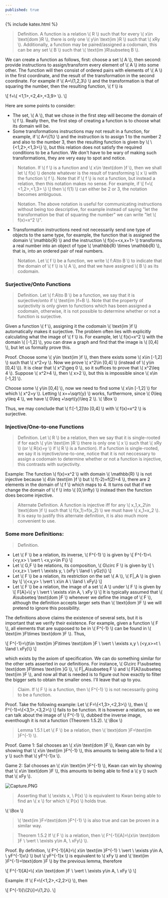 ```yaml
---
published: true
---
```

{% include katex.html %}

> Definition. A function is a relation \\( R \\) such that for every \\( x\in \text{dom }R \\), there is only one \\( y\in \text{im }R \\) such that \\( xRy \\). Additionally, a function may be paired/assigned a codomain, this can be any set \\( B \\) such that \\( \text{im }R\subseteq B \\).

We can create a function as follows, first: choose a set \\( A \\), then second: provide instructions to assign/transform every element of \\( A \\) into some other. The function will then consist of ordered pairs with elements of \\( A \\) in the first coordinate, and the result of the transformation in the second coordinate. For example if \\( A=\\{1,2,3\\} \\) and the transformation is that of squaring the number, then the resulting function, \\( f \\) is

\\[ f=\\{ <1,1>,<2,4>,<3,9> \\}. \\]

Here are some points to consider:

- The set, \\( A \\), that we chose in the first step will become the domain of \\( f \\). Really then, the first step of creating a function is to choose what its domain will be.
- Some transformations instructions may not result in a function, for example, if \\( A=\\{1\\} \\) and the instruction is to assign 1 to the number 2 and also to the number 3, then the resulting function is given by \\( \\{<1,2>,<1,3>\\} \\), but this relation does not satisfy the required conditions to be a function. We don't have to be wary of making such transformations, they are very easy to spot and notice.


> Notation. If \\( f \\) is a function and \\( x\in \text{dom }f \\), then we shall let \\( f(x) \\) denote whatever is the result of transforming \\( x \\) with the function \\( f \\). Note that if \\( f \\) is not a function, but instead a relation, then this notation makes no sense. For example, if
\\[ f=\\{ <1,2>,<1,3> \\} \\]
then \\( f(1) \\) can either be 2 or 3, the notation becomes ambiguous.

> Notation. The above notation is useful for communicating instructions without being too descriptive, for example instead of saying "let the transformation be that of squaring the number" we can write "let \\( f(x)=x^2 \\)".

- Transformation instructions need not necessarily send one type of objects to the same type, for example, the function that is assigned the domain \\( \mathbb{R} \\) and the instruction \\( f(x)=<x,x+1> \\) transforms a real number into an object of type \\( \mathbb{R} \times \mathbb{R} \\), that is, into an ordered pair of real numbers.

> Notation. Let \\( f \\) be a function, we write \\( f:A\to B \\) to indicate that the domain of \\( f \\) is \\( A \\), and that we have assigned \\( B \\) as its codomain.

### Surjective/Onto Functions

> Definition. Let \\( f:A\to B \\) be a function, we say that it is surjective/onto if \\( \text{im }f=B \\). Note that the property of surjectivity is only given to functions which has been assigned a codomain, otherwise, it is not possible to determine whether or not a function is surjective.

Given a function \\( f \\), assigning it the codomain \\( \text{im }f \\) automatically makes it surjective. The problem often lies with explicitly calculating what the image of \\( f \\) is. For example, let \\( f(x)=x^2 \\) with the domain \\( [-1,2] \\), you can draw a graph and find that the image is \\( [0,4] \\), but let us formally prove this.

Proof. Choose some \\( y\in \text{im }f \\), then there exists some \\( x\in [-1,2] \\) such that \\( x^2=y \\). Now we prove \\( x^2\in [0,4] \\) (instead of \\( y\in [0,4] \\)). It is clear that \\( x^2\geq 0 \\), so it suffices to prove that \\( x^2\leq 4 \\). Suppose \\( x^2>4 \\), then \\( x>2 \\), but this is impossible since \\( x\in [-1,2] \\).

Choose some \\( y\in [0,4] \\), now we need to find some \\( x\in [-1,2] \\) for which \\( x^2=y \\). Letting \\( x=+\sqrt{y} \\) works, furthermore, since \\( 0\leq y\leq 4 \\), we have \\( 0\leq +\sqrt{y}\leq 2 \\). \\( \Box \\)

Thus, we may conclude that \\( f:[-1,2]\to [0,4] \\) with \\( f(x)=x^2 \\) is surjective.

### Injective/One-to-one Functions

> Definition. Let \\( R \\) be a relation, then we say that it is single-rooted if for each \\( y\in \text{im }R \\) there is only one \\( x \\) such that \\( xRy \\) (or \\( R(x)=y \\) if \\( R \\) is a function). If a function is single-rooted, we say it is injective/one-to-one, notice that it is not neccessary to assign a codomain to determine whether or not a function is injective, this contrasts with surjectivity.

Example: The function \\( f(x)=x^2 \\) with domain \\( \mathbb{R} \\) is not injective because \\( 4\in \text{im }f \\) but \\( f(-2)=f(2)=4 \\), there are 2 elements in the domain of \\( f \\) which maps to 4. It turns out that if we change the domain of \\( f \\) into \\( [0,\infty) \\) instead then the function does become injective.

> Alternate Definition. A function is injective iff for any \\( x_1,x_2\in \text{dom }f \\) such that \\( f(x_1)=f(x_2) \\) we must have \\( x_1=x_2 \\). It is easy to justify this alternate definition, it is also much more convenient to use.

### Some more Definitions:

> Definition. 
- Let \\( F \\) be a relation, its inverse, \\( F^{-1} \\) is given by
\\[ F^{-1}=\\{<y,x> \ \vert \ <x,y>\in F\\} \\]
- Let \\( G,F \\) be relations, its composition, \\( G\circ F \\) is given by
\\[ \\{<x,z> \ \vert \ \exists y, \ (xFy \ \land \ yGz)\\} \\]
- Let \\( F \\) be a relation, its restriction on the set \\( A \\), \\( F\|_A \\) is given by
\\[ \\{<x,y> \ \vert \ x\in A \ \land \ xFy\\} \\]
- Let \\( F \\) be a relation, the image of a set \\( A \\) under \\( F \\) is given by
\\[ F[A]=\\{ y \ \vert \ \exists x\in A, \ xFy \\} \\]
It is typically assumed that \\( A\subseteq \text{dom }F \\) whenever we define the image of \\( F \\), although the definition accepts larger sets than \\( \text{dom }F \\) we will pretend to ignore this possibility.

The definitions above claims the existence of several sets, but it is important that we verify their existence. For example, given a function \\( F \\), all elements that are supposed to be in \\( F^{-1} \\) can be found in \\( \text{im }F\times \text{dom }F \\). Thus,

\\[ F^{-1}=\\{t\in \text{im }F\times \text{dom }F \ \vert \ \exists x,y \ (<y,x>=t \ \land \ xFy)\\} \\]

which exists by the axiom of specification. We can do something similar for the other sets asserted in our definitions. For instance, \\( G\circ F\subseteq \text{dom }F\times \text{im }G \\), \\( F\|_A\subseteq F \\) and \\( F[A]\subseteq \text{im }F \\), and now all that is needed is to figure out how exactly to filter the bigger sets to obtain the smaller ones. I'll leave that up to you.

> Claim. If \\( F \\) is a function, then \\( F^{-1} \\) is not necessarily going to be a function.

Proof. Take the following example: Let \\( F=\\{<1,3>,<2,3>\\} \\), then
\\[ F^{-1}=\\{<3,1>,<3,2>\\} \\]
fails to be function. It is however a relation, so we can talk about the image of \\( F^{-1} \\), dubbed the inverse image, eventhough it is not a function (Theorem 1.5.2). \\( \Box \\)

> Lemma 1.5.1 Let \\( F \\) be a relation, then \\( \text{dom }F=\text{im }F^{-1} \\).

Proof. Game 1: Sal chooses an \\( x\in \text{dom }F \\), Kwan can win by showing that \\( x\in \text{im }F^{-1} \\), this amounts to being able to find a \\( y \\) such that \\( yF^{-1}x \\).

Game 2: Sal chooses an \\( x\in \text{im }F^{-1} \\), Kwan can win by showing that \\( x\in \text{dom }F \\), this amounts to being able to find a \\( y \\) such that \\( xFy \\). 

![Capture.PNG](/MathBlog/assets/Capture16.PNG) 

> Asserting that \\( \exists x, \ P(x) \\) is equivalent to Kwan being able to find an \\( x \\) for which \\( P(x) \\) holds true. 

\\( \Box \\)

> \\( \text{im }F=\text{dom }F^{-1} \\) is also true and can be proven in a similar way.

> Theorem 1.5.2 If \\( F \\) is a relation, then \\( F^{-1}[A]=\\{x\in \text{dom }F \ \vert \ \exists y\in A, \ xFy\\} \\).

Proof. By definition, \\( F^{-1}[A]=\\{ x\in \text{im }F^{-1} \ \vert \ \exists y\in A, \ yF^{-1}x\\} \\) but \\( yF^{-1}x \\) is equivalent to \\( xFy \\) and \\( \text{im }F^{-1}=\text{dom }F \\) by the previous lemma, therefore

\\[ F^{-1}[A]=\\{ x\in \text{dom }F \ \vert \ \exists y\in A, \ xFy \\} \\]

Example: If \\( F=\\{<1,2>,<2,2>\\} \\), then

\\[ F^{-1}[\\{2\\}]=\\{1,2\\}. \\]


